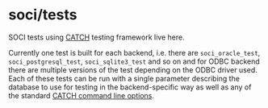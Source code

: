 # soci/tests

SOCI tests using [CATCH](https://github.com/catchorg/Catch2) testing framework live here.

Currently one test is built for each backend, i.e. there are
`soci_oracle_test`, `soci_postgresql_test`, `soci_sqlite3_test` and so on and
for ODBC backend there are multiple versions of the test depending on the ODBC
driver used. Each of these tests can be run with a single parameter describing
the database to use for testing in the backend-specific way as well as any of
the standard [CATCH command line options](https://github.com/philsquared/Catch/blob/master/docs/command-line.md).
